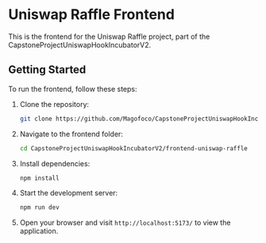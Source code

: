 # Uniswap Raffle Frontend

This is the frontend for the Uniswap Raffle project, part of the CapstoneProjectUniswapHookIncubatorV2.

## Getting Started

To run the frontend, follow these steps:

1. Clone the repository:
   ```bash
   git clone https://github.com/Magofoco/CapstoneProjectUniswapHookIncubatorV2.git
   ```

2. Navigate to the frontend folder:
   ```bash
   cd CapstoneProjectUniswapHookIncubatorV2/frontend-uniswap-raffle
   ```

3. Install dependencies:
   ```bash
   npm install
   ```

4. Start the development server:
   ```bash
   npm run dev
   ```

5. Open your browser and visit `http://localhost:5173/` to view the application.

